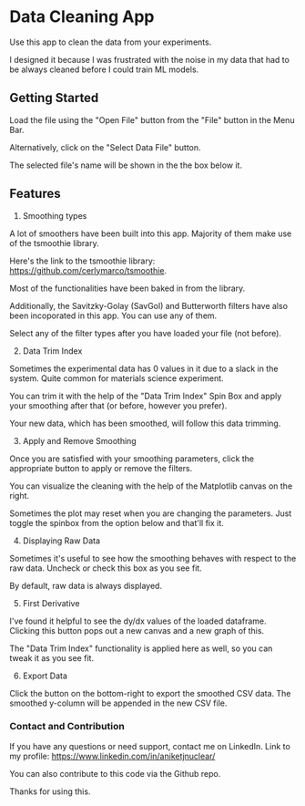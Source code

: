 # Data Cleaning App

Use this app to clean the data from your experiments. 

I designed it because I was frustrated with the noise in my data that had to be always cleaned before I could train ML models.

## Getting Started

Load the file using the "Open File" button from the "File" button in the Menu Bar.

Alternatively, click on the "Select Data File" button.

The selected file's name will be shown in the the box below it.

## Features

1) Smoothing types

A lot of smoothers have been built into this app. Majority of them make use of the tsmoothie library.

Here's the link to the tsmoothie library: https://github.com/cerlymarco/tsmoothie.

Most of the functionalities have been baked in from the library. 

Additionally, the Savitzky-Golay (SavGol) and Butterworth filters have also been incoporated in this app. You can use any of them.

Select any of the filter types after you have loaded your file (not before).

2) Data Trim Index

Sometimes the experimental data has 0 values in it due to a slack in the system. Quite common for materials science experiment.

You can trim it with the help of the "Data Trim Index" Spin Box and apply your smoothing after that (or before, however you prefer).

Your new data, which has been smoothed, will follow this data trimming.

3) Apply and Remove Smoothing

Once you are satisfied with your smoothing parameters, click the appropriate button to apply or remove the filters.

You can visualize the cleaning with the help of the Matplotlib canvas on the right.

Sometimes the plot may reset when you are changing the parameters. Just toggle the spinbox from the option below and that'll fix it.

4) Displaying Raw Data

Sometimes it's useful to see how the smoothing behaves with respect to the raw data. Uncheck or check this box as you see fit.

By default, raw data is always displayed.

5) First Derivative

I've found it helpful to see the dy/dx values of the loaded dataframe. Clicking this button pops out a new canvas and a new graph of this.

The "Data Trim Index" functionality is applied here as well, so you can tweak it as you see fit.

6) Export Data

Click the button on the bottom-right to export the smoothed CSV data. The smoothed y-column will be appended in the new CSV file.

### Contact and Contribution

If you have any questions or need support, contact me on LinkedIn. Link to my profile: https://www.linkedin.com/in/aniketjnuclear/

You can also contribute to this code via the Github repo.

Thanks for using this.
